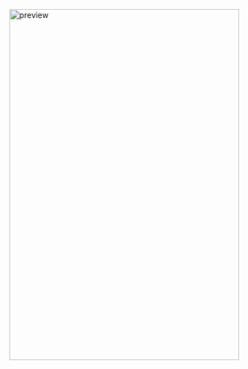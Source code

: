 <img width="412" height="630" alt="preview" src="https://github.com/user-attachments/assets/fafbd1cf-d17e-4e21-affc-ae3cbbfae935" />
